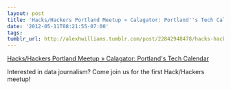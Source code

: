 ```yaml
---
layout: post
title: 'Hacks/Hackers Portland Meetup » Calagator: Portland''s Tech Calendar'
date: '2012-05-11T08:21:55-07:00'
tags: 
tumblr_url: http://alexhwilliams.tumblr.com/post/22842948478/hacks-hackers-portland-meetup-calagator-portlands
---
```

<a href="http://calagator.org/events/1250462368">Hacks/Hackers Portland Meetup » Calagator: Portland's Tech Calendar</a><br/><p>Interested in data journalism? Come join us for the first Hack/Hackers meetup!</p>
